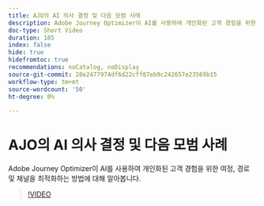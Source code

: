 ```yaml
---
title: AJO의 AI 의사 결정 및 다음 모범 사례
description: Adobe Journey Optimizer이 AI를 사용하여 개인화된 고객 경험을 위한 여정, 경로 및 채널을 최적화하는 방법에 대해 알아봅니다.
doc-type: Short Video
duration: 185
index: false
hide: true
hidefromtoc: true
recommendations: noCatalog, noDisplay
source-git-commit: 28e2477974df6d22cff87eb9c242657e23569b15
workflow-type: tm+mt
source-wordcount: '50'
ht-degree: 0%

---
```



# AJO의 AI 의사 결정 및 다음 모범 사례

Adobe Journey Optimizer이 AI를 사용하여 개인화된 고객 경험을 위한 여정, 경로 및 채널을 최적화하는 방법에 대해 알아봅니다.

<!-- 62_S520_3442520_184_ai-decisioning-and-next-best-actions-in-ajo -->
>[!VIDEO](https://video.tv.adobe.com/v/3460238/?learn=on&enablevpops=true&captions=kor)

